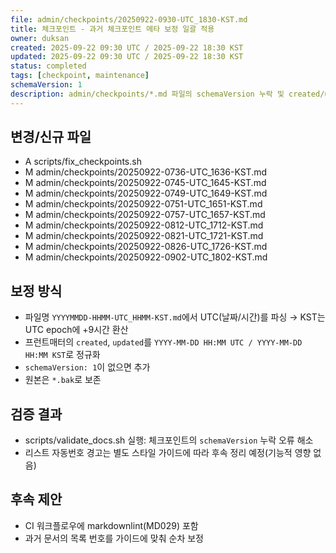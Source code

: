 ```yaml
---
file: admin/checkpoints/20250922-0930-UTC_1830-KST.md
title: 체크포인트 - 과거 체크포인트 메타 보정 일괄 적용
owner: duksan
created: 2025-09-22 09:30 UTC / 2025-09-22 18:30 KST
updated: 2025-09-22 09:30 UTC / 2025-09-22 18:30 KST
status: completed
tags: [checkpoint, maintenance]
schemaVersion: 1
description: admin/checkpoints/*.md 파일의 schemaVersion 누락 및 created/updated 시간 포맷을 파일명 기준으로 정규화
---
```


## 변경/신규 파일
- A scripts/fix_checkpoints.sh
- M admin/checkpoints/20250922-0736-UTC_1636-KST.md
- M admin/checkpoints/20250922-0745-UTC_1645-KST.md
- M admin/checkpoints/20250922-0749-UTC_1649-KST.md
- M admin/checkpoints/20250922-0751-UTC_1651-KST.md
- M admin/checkpoints/20250922-0757-UTC_1657-KST.md
- M admin/checkpoints/20250922-0812-UTC_1712-KST.md
- M admin/checkpoints/20250922-0821-UTC_1721-KST.md
- M admin/checkpoints/20250922-0826-UTC_1726-KST.md
- M admin/checkpoints/20250922-0902-UTC_1802-KST.md

## 보정 방식
- 파일명 `YYYYMMDD-HHMM-UTC_HHMM-KST.md`에서 UTC(날짜/시간)를 파싱 → KST는 UTC epoch에 +9시간 환산
- 프런트매터의 `created`, `updated`를 `YYYY-MM-DD HH:MM UTC / YYYY-MM-DD HH:MM KST`로 정규화
- `schemaVersion: 1`이 없으면 추가
- 원본은 `*.bak`로 보존

## 검증 결과
- scripts/validate_docs.sh 실행: 체크포인트의 `schemaVersion` 누락 오류 해소
- 리스트 자동번호 경고는 별도 스타일 가이드에 따라 후속 정리 예정(기능적 영향 없음)

## 후속 제안
- CI 워크플로우에 markdownlint(MD029) 포함
- 과거 문서의 목록 번호를 가이드에 맞춰 순차 보정
